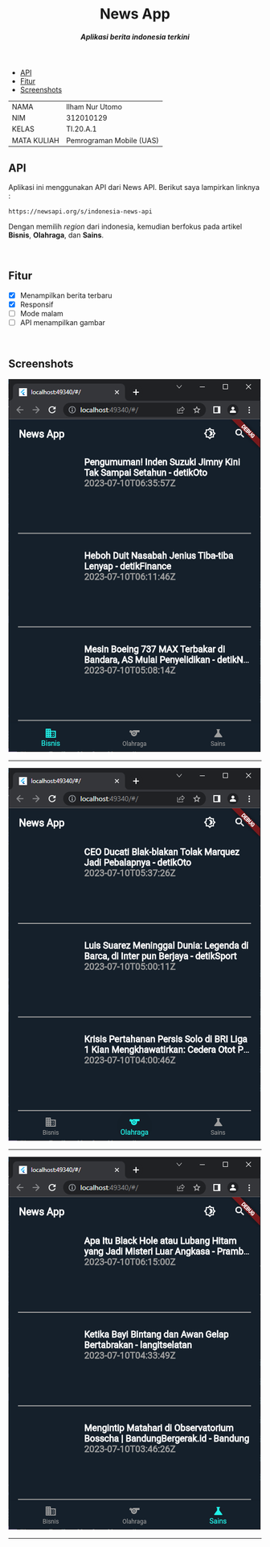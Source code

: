 <H1 align ="center" > News App</h1>
<h5  align ="center"> 
Aplikasi berita indonesia terkini
</h5>
<br/>

- [API](#api)
- [Fitur](#fitur)
- [Screenshots](#screenshots)

|                   |            |
| --------------------- | --------------------------|
| NAMA                  | Ilham Nur Utomo           |
| NIM                   | 312010129                 |
| KELAS                 | TI.20.A.1                 |
| MATA KULIAH           | Pemrograman Mobile (UAS)  |

## API

Aplikasi ini menggunakan API dari News API. Berikut saya lampirkan linknya :
```
https://newsapi.org/s/indonesia-news-api
```

Dengan memilih _region_ dari indonesia, kemudian berfokus pada artikel **Bisnis**, **Olahraga**, dan **Sains**.

<br/>

##  Fitur

- [x] Menampilkan berita terbaru
- [x] Responsif
- [ ] Mode malam 
- [ ] API menampilkan gambar 

<br/>

 ##  Screenshots 

![img-1](/.github/assets/1-bisnis.png)
--- -
![img-2](/.github/assets/2-olahraga.png)
--- - 
![img-3](/.github/assets/3-sains.png)
--- -